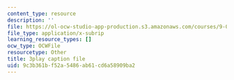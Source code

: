 ```yaml
---
content_type: resource
description: ''
file: https://ol-ocw-studio-app-production.s3.amazonaws.com/courses/9-04-sensory-systems-fall-2013/9c3b361bf52a5486ab61cd6a58909ba2_t4IA4GsLMEk.vtt
file_type: application/x-subrip
learning_resource_types: []
ocw_type: OCWFile
resourcetype: Other
title: 3play caption file
uid: 9c3b361b-f52a-5486-ab61-cd6a58909ba2
---
```

